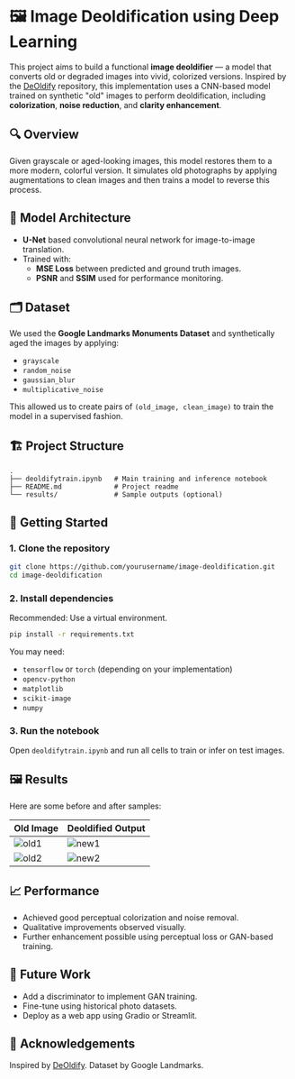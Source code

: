 # 🖼️ Image Deoldification using Deep Learning

This project aims to build a functional **image deoldifier** — a model that converts old or degraded images into vivid, colorized versions. Inspired by the [DeOldify](https://github.com/jantic/DeOldify) repository, this implementation uses a CNN-based model trained on synthetic "old" images to perform deoldification, including **colorization**, **noise reduction**, and **clarity enhancement**.

## 🔍 Overview

Given grayscale or aged-looking images, this model restores them to a more modern, colorful version. It simulates old photographs by applying augmentations to clean images and then trains a model to reverse this process.

## 🧠 Model Architecture

- **U-Net** based convolutional neural network for image-to-image translation.
- Trained with:
  - **MSE Loss** between predicted and ground truth images.
  - **PSNR** and **SSIM** used for performance monitoring.

## 🗂️ Dataset

We used the **Google Landmarks Monuments Dataset** and synthetically aged the images by applying:

- `grayscale`
- `random_noise`
- `gaussian_blur`
- `multiplicative_noise`

This allowed us to create pairs of `(old_image, clean_image)` to train the model in a supervised fashion.

## 🏗️ Project Structure

```
.
├── deoldifytrain.ipynb   # Main training and inference notebook
├── README.md             # Project readme
└── results/              # Sample outputs (optional)
```

## 🚀 Getting Started

### 1. Clone the repository

```bash
git clone https://github.com/yourusername/image-deoldification.git
cd image-deoldification
```

### 2. Install dependencies

Recommended: Use a virtual environment.

```bash
pip install -r requirements.txt
```

You may need:

- `tensorflow` or `torch` (depending on your implementation)
- `opencv-python`
- `matplotlib`
- `scikit-image`
- `numpy`

### 3. Run the notebook

Open `deoldifytrain.ipynb` and run all cells to train or infer on test images.

## 🖼️ Results

Here are some before and after samples:

| Old Image | Deoldified Output |
|-----------|--------------------|
| ![old1](old1.png) | ![new1](new1.png) |
| ![old2](old2.png) | ![new2](new2.png) |

## 📈 Performance

- Achieved good perceptual colorization and noise removal.
- Qualitative improvements observed visually.
- Further enhancement possible using perceptual loss or GAN-based training.

## 🧪 Future Work

- Add a discriminator to implement GAN training.
- Fine-tune using historical photo datasets.
- Deploy as a web app using Gradio or Streamlit.

## 🤝 Acknowledgements

Inspired by [DeOldify](https://github.com/jantic/DeOldify). Dataset by Google Landmarks.
